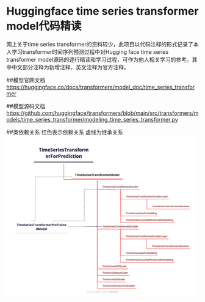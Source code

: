 # Huggingface time series transformer model代码精读

网上关于time series transformer的资料较少，此项目以代码注释的形式记录了本人学习transformer时间序列预测过程中对Hugging face time series transformer model源码的逐行精读和学习过程，可作为他人相关学习的参考。其中中文部分注释为新增注释，英文注释为官方注释。


##模型官网文档
https://huggingface.co/docs/transformers/model_doc/time_series_transformer

##模型源码文档
https://github.com/huggingface/transformers/blob/main/src/transformers/models/time_series_transformer/modeling_time_series_transformer.py


##类依赖关系
红色表示依赖关系
虚线为继承关系
![类依赖关系图](classes.png)


